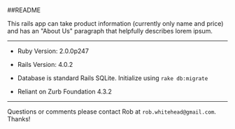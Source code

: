 ##README

This rails app can take product information (currently only name and price) and has an "About Us" paragraph that helpfully describes lorem ipsum.

---

* Ruby Version: 2.0.0p247

* Rails Version: 4.0.2

* Database is standard Rails SQLite. Initialize using `rake db:migrate`

* Reliant on Zurb Foundation 4.3.2

---

Questions or comments please contact Rob at `rob.whitehead@gmail.com`. Thanks!
